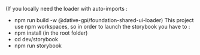 (If you locally need the loader with auto-imports :
- npm run build -w @dative-gpi/foundation-shared-ui-loader)
This project use npm workspaces, so in order to launch the storybook you have to :
- npm install (in the root folder)
- cd dev/storybook
- npm run storybook